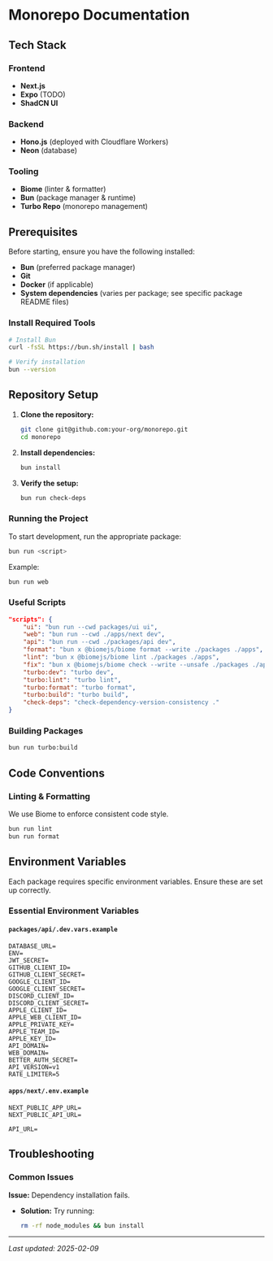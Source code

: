 # Monorepo Documentation

## Tech Stack

### Frontend

- **Next.js**
- **Expo** (TODO)
- **ShadCN UI**

### Backend

- **Hono.js** (deployed with Cloudflare Workers)
- **Neon** (database)

### Tooling

- **Biome** (linter & formatter)
- **Bun** (package manager & runtime)
- **Turbo Repo** (monorepo management)

## Prerequisites

Before starting, ensure you have the following installed:

- **Bun** (preferred package manager)
- **Git**
- **Docker** (if applicable)
- **System dependencies** (varies per package; see specific package README files)

### Install Required Tools

```sh
# Install Bun
curl -fsSL https://bun.sh/install | bash

# Verify installation
bun --version
```

## Repository Setup

1. **Clone the repository:**
   ```sh
   git clone git@github.com:your-org/monorepo.git
   cd monorepo
   ```
2. **Install dependencies:**
   ```sh
   bun install
   ```
3. **Verify the setup:**
   ```sh
   bun run check-deps
   ```

### Running the Project

To start development, run the appropriate package:

```sh
bun run <script>
```

Example:

```sh
bun run web
```

### Useful Scripts

```json
"scripts": {
    "ui": "bun run --cwd packages/ui ui",
    "web": "bun run --cwd ./apps/next dev",
    "api": "bun run --cwd ./packages/api dev",
    "format": "bun x @biomejs/biome format --write ./packages ./apps",
    "lint": "bun x @biomejs/biome lint ./packages ./apps",
    "fix": "bun x @biomejs/biome check --write --unsafe ./packages ./apps",
    "turbo:dev": "turbo dev",
    "turbo:lint": "turbo lint",
    "turbo:format": "turbo format",
    "turbo:build": "turbo build",
    "check-deps": "check-dependency-version-consistency ."
}
```

### Building Packages

```sh
bun run turbo:build
```

## Code Conventions

### Linting & Formatting

We use Biome to enforce consistent code style.

```sh
bun run lint
bun run format
```

## Environment Variables

Each package requires specific environment variables. Ensure these are set up correctly.

### Essential Environment Variables

#### `packages/api/.dev.vars.example`

```
DATABASE_URL=
ENV=
JWT_SECRET=
GITHUB_CLIENT_ID=
GITHUB_CLIENT_SECRET=
GOOGLE_CLIENT_ID=
GOOGLE_CLIENT_SECRET=
DISCORD_CLIENT_ID=
DISCORD_CLIENT_SECRET=
APPLE_CLIENT_ID=
APPLE_WEB_CLIENT_ID=
APPLE_PRIVATE_KEY=
APPLE_TEAM_ID=
APPLE_KEY_ID=
API_DOMAIN=
WEB_DOMAIN=
BETTER_AUTH_SECRET=
API_VERSION=v1
RATE_LIMITER=5
```

#### `apps/next/.env.example`

```
NEXT_PUBLIC_APP_URL=
NEXT_PUBLIC_API_URL=

API_URL=
```

## Troubleshooting

### Common Issues

**Issue:** Dependency installation fails.

- **Solution:** Try running:
  ```sh
  rm -rf node_modules && bun install
  ```

---

*Last updated: 2025-02-09*

